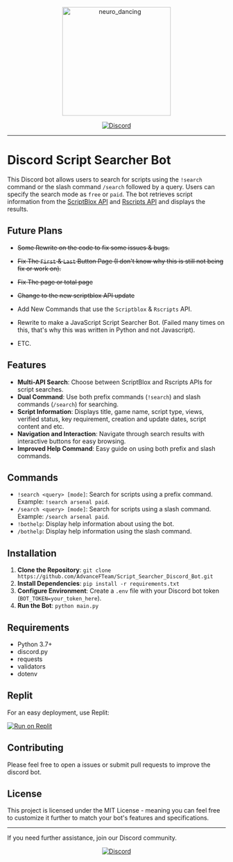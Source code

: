 <p align="center">
  <img src="https://github.com/AdvanceFTeam/Script_Searcher_Discord_Bot/assets/116656099/bdddc970-5321-49c1-929f-89f9a72fab9c" alt="neuro_dancing" width="250" height="250">
</p>

<p align="center">
  <a href="https://discord.gg/aWp6srpg25"><img src="https://img.shields.io/badge/Join-Discord-7289DA?style=flat-square&logo=discord&logoColor=white" alt="Discord"></a>
</p> 

---

# Discord Script Searcher Bot

This Discord bot allows users to search for scripts using the `!search` command or the slash command `/search` followed by a query. Users can specify the search mode as `free` or `paid`. The bot retrieves script information from the [ScriptBlox API](https://github.com/DocsGuy/Unoffical-Scriptblox-api-docs) and [Rscripts API](https://api.rscripts.net/) and displays the results.

## Future Plans

- ~~Some Rewrite on the code to fix some issues & bugs.~~
- ~~Fix The `First` & `Last` Button Page (I don't know why this is still not being fix or work on).~~
- ~~Fix The page or total page~~
- ~~Change to the new scriptblox API update~~
- Add New Commands that use the `Scriptblox` & `Rscripts` API.
- Rewrite to make a JavaScript Script Searcher Bot. (Failed many times on this, that's why this was written in Python and not Javascript).

- ETC.

## Features

- **Multi-API Search**: Choose between ScriptBlox and Rscripts APIs for script searches.
- **Dual Command**: Use both prefix commands (`!search`) and slash commands (`/search`) for searching.
- **Script Information**: Displays title, game name, script type, views, verified status, key requirement, creation and update dates, script content and etc.
- **Navigation and Interaction**: Navigate through search results with interactive buttons for easy browsing.
- **Improved Help Command**: Easy guide on using both prefix and slash commands.

## Commands

- `!search <query> [mode]`: Search for scripts using a prefix command. Example: `!search arsenal paid`.
- `/search <query> [mode]`: Search for scripts using a slash command. Example: `/search arsenal paid`.
- `!bothelp`: Display help information about using the bot.
- `/bothelp`: Display help information using the slash command.

## Installation

1. **Clone the Repository**: `git clone https://github.com/AdvanceFTeam/Script_Searcher_Discord_Bot.git`
2. **Install Dependencies**: `pip install -r requirements.txt`
3. **Configure Environment**: Create a `.env` file with your Discord bot token (`BOT_TOKEN=your_token_here`).
4. **Run the Bot**: `python main.py`

## Requirements

- Python 3.7+
- discord.py
- requests
- validators
- dotenv

## Replit

For an easy deployment, use Replit:

[![Run on Replit](https://replit.com/badge/github/AdvanceFTeam/Script_Searcher_Discord_Bot)](https://replit.com/@YellowGreg/ss-V12?v=1)

## Contributing

Please feel free to open a issues or submit pull requests to improve the discord bot.

## License

This project is licensed under the MIT License - meaning you can feel free to customize it further to match your bot's features and specifications.

---

If you need further assistance, join our Discord community.

<p align="center">
  <a href="https://discord.gg/aWp6srpg25"><img src="https://img.shields.io/badge/Join-Discord-7289DA?style=flat-square&logo=discord&logoColor=white" alt="Discord"></a>
</p> 

